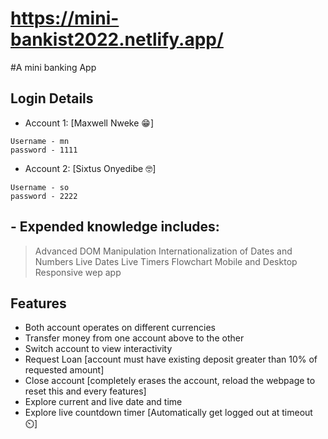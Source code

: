 # https://mini-bankist2022.netlify.app/

#A mini banking App

## Login Details
+ Account 1: [Maxwell Nweke 😁]
```
Username - mn
password - 1111
```
+ Account 2: [Sixtus Onyedibe 🤓]
```
Username - so
password - 2222
```
## - Expended knowledge includes:
> Advanced DOM Manipulation
> Internationalization of Dates and Numbers
> Live Dates
> Live Timers
> Flowchart
> Mobile and Desktop Responsive wep app

## Features
+ Both account operates on different currencies
+ Transfer money from one account above to the other
+ Switch account to view interactivity
+ Request Loan [account must have existing deposit greater than 10% of requested amount]
+ Close account [completely erases the account, reload the webpage to reset this and every features]
+ Explore current and live date and time
+ Explore live countdown timer [Automatically get logged out at timeout ⏲️]
